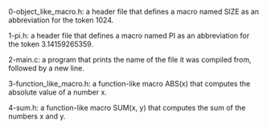 0-object_like_macro.h: a header file that defines a macro named SIZE as an abbreviation for the token 1024.

1-pi.h: a header file that defines a macro named PI as an abbreviation for the token 3.14159265359.

2-main.c: a program that prints the name of the file it was compiled from, followed by a new line.

3-function_like_macro.h: a function-like macro ABS(x) that computes the absolute value of a number x.

4-sum.h: a function-like macro SUM(x, y) that computes the sum of the numbers x and y.
